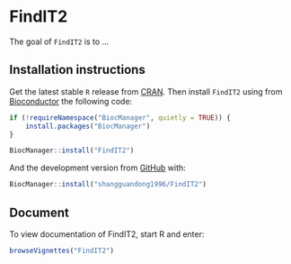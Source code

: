 
<!-- README.md is generated from README.Rmd. Please edit that file -->

# FindIT2

<!-- badges: start -->
<!-- badges: end -->

The goal of `FindIT2` is to …

## Installation instructions

Get the latest stable `R` release from
[CRAN](http://cran.r-project.org/). Then install `FindIT2` using from
[Bioconductor](http://bioconductor.org/) the following code:

``` r
if (!requireNamespace("BiocManager", quietly = TRUE)) {
    install.packages("BiocManager")
}

BiocManager::install("FindIT2")
```

And the development version from
[GitHub](https://github.com/shangguandong1996/FindIT2) with:

``` r
BiocManager::install("shangguandong1996/FindIT2")
```

## Document

To view documentation of FindIT2, start R and enter:

``` r
browseVignettes("FindIT2")
```
